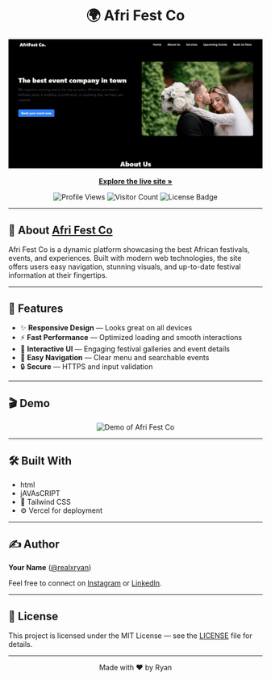 <h1 align="center">🌍 Afri Fest Co</h1>

<div align="center">
  <a href="https://afri-fest-co.vercel.app/">
    <img src="afrifest.webp" alt="Afri Fest Co Banner" />
  </a>
</div>

<p align="center">
  <a href="https://afri-fest-co.vercel.app/">
    <strong>Explore the live site »</strong>
  </a>
</p>

<div align="center">
  <!-- GitHub Profile Views Badge -->
  <img src="https://komarev.com/ghpvc/?username=YOUR_GITHUB_USERNAME&color=brightgreen" alt="Profile Views" />
  <!-- Visitor Count Badge -->
  <img src="https://hits.seeyoufarm.com/api/count/incr?url=afri-fest-co.vercel.app&count_bg=%23ED64A6&title_bg=%23555555&icon=&icon_color=%23FFFFFF&title=Visits&edge_flat=false" alt="Visitor Count" />
  <!-- License Badge -->
  <img src="https://img.shields.io/badge/license-MIT-green.svg" alt="License Badge" />
</div>

---

## 📖 About <a href="https://afri-fest-co.vercel.app/">Afri Fest Co</a>

<p>
  Afri Fest Co is a dynamic platform showcasing the best African festivals, events, and experiences. Built with modern web technologies, the site offers users easy navigation, stunning visuals, and up-to-date festival information at their fingertips.
</p>

---

## 🚀 Features

<ul>
  <li>✨ <strong>Responsive Design</strong> — Looks great on all devices</li>
  <li>⚡ <strong>Fast Performance</strong> — Optimized loading and smooth interactions</li>
  <li>🎨 <strong>Interactive UI</strong> — Engaging festival galleries and event details</li>
  <li>🔗 <strong>Easy Navigation</strong> — Clear menu and searchable events</li>
  <li>🔒 <strong>Secure</strong> — HTTPS and input validation</li>
</ul>

---

## 🎬 Demo

<div align="center">
  <img src="https://afri-fest-co.vercel.app/assets/demo.gif" alt="Demo of Afri Fest Co" />
</div>

---

## 🛠️ Built With

<ul>
  <li>html</li>
  <li>jAVAsCRIPT</li>
  <li>💨 Tailwind CSS</li>
  <li>⚙️ Vercel for deployment</li>
</ul>

---

## ✍️ Author

<p>
  <strong>Your Name</strong> (<a href="https://github.com/YOUR_GITHUB_USERNAME">@realxryan</a>)
</p>

<p>Feel free to connect on <a href="https://instagram.com/realxodog">Instagram</a> or <a href="https://www.linkedin.com/in/realxryan">LinkedIn</a>.</p>

---

## 📄 License

<p>This project is licensed under the MIT License — see the <a href="LICENSE">LICENSE</a> file for details.</p>

---

<p align="center">
  Made with ❤️ by Ryan
</p>
